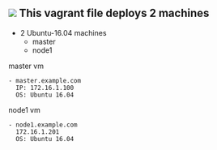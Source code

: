 <a href='https://build.thelinuxthing.com/job/thelinuxthing-jenkins/'><img src='https://build.thelinuxthing.com/job/thelinuxthing-jenkins/badge/icon'></a>
This vagrant file deploys 2 machines
-   
  - 2 Ubuntu-16.04 machines
    - master
    - node1

master vm
   
    - master.example.com 
      IP: 172.16.1.100
      OS: Ubuntu 16.04

node1 vm

    - node1.example.com
      172.16.1.201
      OS: Ubuntu 16.04
